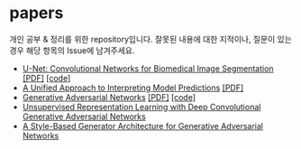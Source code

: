 # papers
개인 공부 & 정리를 위한 repository입니다.
잘못된 내용에 대한 지적이나, 질문이 있는 경우 해당 항목의 Issue에 남겨주세요. 

- [U-Net: Convolutional Networks for Biomedical Image Segmentation](https://github.com/victolee0/papers/issues/1) [[PDF]](https://arxiv.org/abs/1505.04597) [[code]](https://github.com/victolee0/papers/blob/main/code/unet.py)
- [A Unified Approach to Interpreting Model Predictions](https://github.com/victolee0/papers/blob/main/ppt/SHAP.pptx) [[PDF]](https://proceedings.neurips.cc/paper/2017/hash/8a20a8621978632d76c43dfd28b67767-Abstract.html)
- [Generative Adversarial Networks](https://github.com/victolee0/papers) [[PDF]](https://arxiv.org/abs/1406.2661) [[code]](https://github.com/victolee0/papers/tree/main/code/gan)
- [Unsupervised Representation Learning with Deep Convolutional Generative Adversarial Networks](https://github.com/victolee0/papers)
- [A Style-Based Generator Architecture for Generative Adversarial Networks](https://github.com/victolee0/papers)
